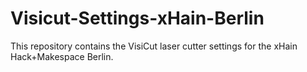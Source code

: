 # Visicut-Settings-xHain-Berlin

This repository contains the VisiCut laser cutter settings for the xHain Hack+Makespace  Berlin.   

